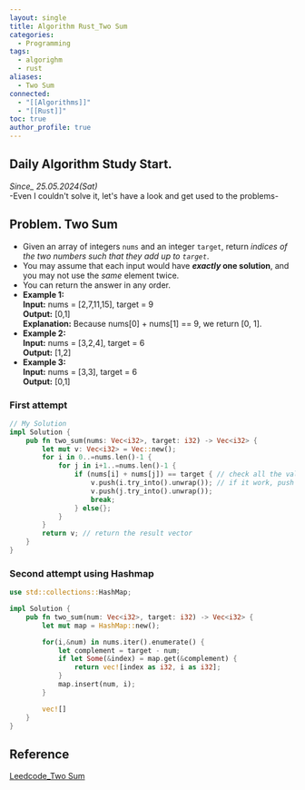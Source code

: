 ```yaml
---
layout: single
title: Algorithm Rust_Two Sum
categories:
  - Programming
tags:
  - algorighm
  - rust
aliases:
  - Two Sum
connected:
  - "[[Algorithms]]"
  - "[[Rust]]"
toc: true
author_profile: true
---
```

## Daily Algorithm Study Start.
*Since_ 25.05.2024(Sat)*<br/>
-Even I couldn't solve it, let's have a look and get used to the problems-

## Problem. Two Sum
- Given an array of integers `nums` and an integer `target`, return _indices of the two numbers such that they add up to `target`_. <br/>
- You may assume that each input would have **_exactly_ one solution**, and you may not use the _same_ element twice.<br/>
- You can return the answer in any order.
- **Example 1:** <br/>
  **Input:** nums = [2,7,11,15], target = 9<br/>
  **Output:** [0,1]<br/>
  **Explanation:** Because nums[0] + nums[1] == 9, we return [0, 1].
- **Example 2:**<br/>
  **Input:** nums = [3,2,4], target = 6<br/>
  **Output:** [1,2]
- **Example 3:**<br/>
  **Input:** nums = [3,3], target = 6<br/>
  **Output:** [0,1]

### First attempt
```rust
// My Solution
impl Solution {
    pub fn two_sum(nums: Vec<i32>, target: i32) -> Vec<i32> {
        let mut v: Vec<i32> = Vec::new();
        for i in 0..=nums.len()-1 {
            for j in i+1..=nums.len()-1 {
                if (nums[i] + nums[j]) == target { // check all the values in nums
                    v.push(i.try_into().unwrap()); // if it work, push into vector
                    v.push(j.try_into().unwrap());
                    break;
                } else{};
            }
        }
		return v; // return the result vector
    }
}
```

### Second attempt using Hashmap
```rust
use std::collections::HashMap;

impl Solution {
	pub fn two_sum(num: Vec<i32>, target: i32) -> Vec<i32> {
		let mut map = HashMap::new();

		for(i,&num) in nums.iter().enumerate() {
			let complement = target - num;
			if let Some(&index) = map.get(&complement) {
				return vec![index as i32, i as i32];
			}
			map.insert(num, i);
		}

		vec![]
	}
}

```






## Reference
[Leedcode_Two Sum](https://leetcode.com/problems/two-sum/description/)
